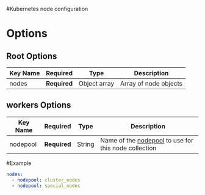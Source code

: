 #Kubernetes node configuration

# Options
## Root Options
| Key Name | Required | Type | Description|
| --- | --- | --- | --- |
| nodes | __Required__ | Object array | Array of node objects |

## workers Options
| Key Name | Required | Type | Description|
| --- | --- | --- | --- |
| nodepool | __Required__ | String | Name of the [nodepool](nodepool.md) to use for this node collection |


#Example
```yaml
nodes:
  - nodepool: cluster_nodes
  - nodepool: special_nodes
```